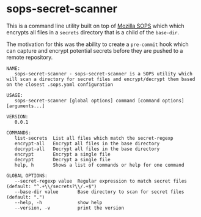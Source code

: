 # sops-secret-scanner

This is a command line utility built on top of [Mozilla SOPS](https://github.com/mozilla/sops) which which encrypts all files in a `secrets` directory that is a child of the `base-dir`.

The motivation for this was the ability to create a `pre-commit` hook which can capture and encrypt potential secrets before they are pushed to a remote repository.

```
NAME:
   sops-secret-scanner - sops-secret-scanner is a SOPS utility which will scan a directory for secret files and encrypt/decrypt them based on the closest .sops.yaml configuration

USAGE:
   sops-secret-scanner [global options] command [command options] [arguments...]

VERSION:
   0.0.1

COMMANDS:
   list-secrets  List all files which match the secret-regexp
   encrypt-all   Encrypt all files in the base directory
   decrypt-all   Decrypt all files in the base directory
   encrypt       Encrypt a single file
   decrypt       Decrypt a single file
   help, h       Shows a list of commands or help for one command

GLOBAL OPTIONS:
   --secret-regexp value  Regular expression to match secret files (default: "^.+\\/secrets?\\/.+$")
   --base-dir value       Base directory to scan for secret files (default: ".")
   --help, -h             show help
   --version, -v          print the version

```
